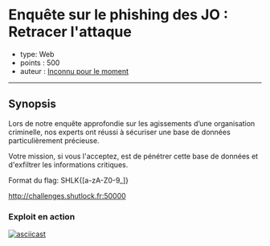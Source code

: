 # Enquête sur le phishing des JO : Retracer l'attaque

* type: Web
* points : 500
* auteur : [Inconnu pour le moment]() 

---

## Synopsis
Lors de notre enquête approfondie sur les agissements d’une organisation criminelle, nos experts ont réussi à sécuriser une base de données particulièrement précieuse.

Votre mission, si vous l'acceptez, est de pénétrer cette base de données et d'exfiltrer les informations critiques.

Format du flag: SHLK{[a-zA-Z0-9_]}

http://challenges.shutlock.fr:50000

### Exploit en action
[![asciicast](https://asciinema.org/a/fmbzkYl2oU2kRNr4LAs7Ee8pp.svg)](https://asciinema.org/a/fmbzkYl2oU2kRNr4LAs7Ee8pp)
